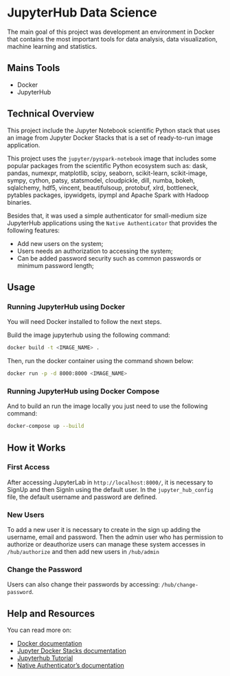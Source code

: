 # JupyterHub Data Science

The main goal of this project was development an environment in Docker that contains the most important tools for data analysis, data visualization, machine learning and statistics. 

## Mains Tools
- Docker
- JupyterHub

## Technical Overview

This project include the Jupyter Notebook scientific Python stack that uses an image from Jupyter Docker Stacks that is a set of ready-to-run image application. 

This project uses the `jupyter/pyspark-notebook` image that includes some popular packages from the scientific Python ecosystem such as: dask, pandas, numexpr, matplotlib, scipy, seaborn, scikit-learn, scikit-image, sympy, cython, patsy, statsmodel, cloudpickle, dill, numba, bokeh, sqlalchemy, hdf5, vincent, beautifulsoup, protobuf, xlrd, bottleneck, pytables packages, ipywidgets, ipympl and Apache Spark with Hadoop binaries.

Besides that, it was used a simple authenticator for small-medium size JupyterHub applications using the `Native Authenticator` that provides the following features:

- Add new users on the system;
- Users needs an authorization to accessing the system;
- Can be added password security such as common passwords or minimum password length;


## Usage

### Running JupyterHub using Docker

You will need Docker installed to follow the next steps.

Build the image jupyterhub using the following command:

```bash
docker build -t <IMAGE_NAME> .
```

Then, run the docker container using the command shown below:

```bash
docker run -p -d 8000:8000 <IMAGE_NAME>
```

### Running JupyterHub using Docker Compose

And to build an run the image locally you just need to use the following command:
```bash
docker-compose up --build
```

## How it Works

### First Access
After accessing JupyterLab in `http://localhost:8000/`, it is necessary to SignUp and then SignIn using the default user. In the `jupyter_hub_config` file, the default username and password are defined.

### New Users
To add a new user it is necessary to create in the sign up adding the username, email and password. Then the admin user who has permission to authorize or deauthorize users can manage these system accesses in `/hub/authorize` and then add new users in `/hub/admin`

### Change the Password
Users can also change their passwords by accessing: `/hub/change-password`.

## Help and Resources

You can read more on:

- [Docker documentation](https://docs.docker.com/get-started/overview/)
- [Jupyter Docker Stacks documentation](http://jupyter-docker-stacks.readthedocs.io/)
- [Jupyterhub Tutorial](https://github.com/jupyterhub/jupyterhub-tutorial)
- [Native Authenticator’s documentation](https://native-authenticator.readthedocs.io/en/latest/)
